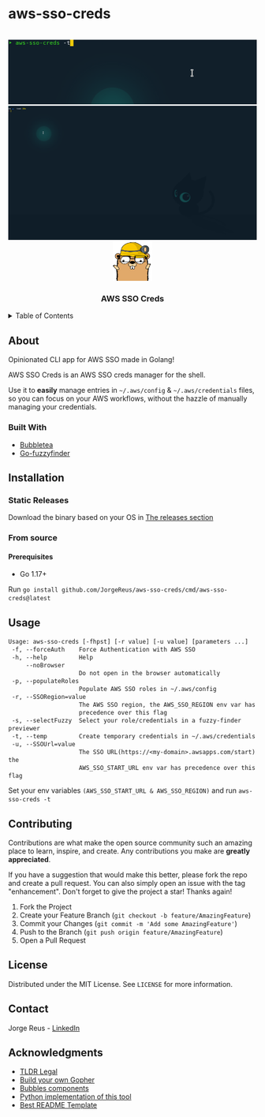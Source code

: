 # aws-sso-creds

<div id="top"></div>
<!-- PROJECT LOGO -->
<br />
<div align="center">

  <img src="./.md/aws-sso-creds.gif" />
  <br>
  <img src="./.md/previewer.gif" />
  <br>
  <img src="./.md/gopher.png" alt="Logo" width="80" height="80">

  <h3 align="center">AWS SSO Creds</h3>
</div>



<!-- TABLE OF CONTENTS -->
<details>
  <summary>Table of Contents</summary>
  <ol>
    <li>
      <a href="#about">About The Project</a>
      <ul>
        <li><a href="#built-with">Built With</a></li>
      </ul>
    </li>
    <li>
      <a href="#installation">Instalation</a>
      <ul>
        <li><a href="#static-releases">Static</a></li>
        <li><a href="#from-source">From source</a></li>
      </ul>
    </li>
    <li><a href="#usage">Usage</a></li>
    <li><a href="#contributing">Contributing</a></li>
    <li><a href="#license">License</a></li>
    <li><a href="#contact">Contact</a></li>
    <li><a href="#acknowledgments">Acknowledgments</a></li>
  </ol>
</details>



## About

Opinionated CLI app for AWS SSO made in Golang!

AWS SSO Creds is an AWS SSO creds manager for the shell.

Use it to **easily** manage entries in `~/.aws/config` & `~/.aws/credentials` files, so you can focus on your AWS workflows, without the hazzle of manually managing your credentials.


### Built With

* [Bubbletea](https://github.com/charmbracelet/bubbletea)
* [Go-fuzzyfinder](https://github.com/ktr0731/go-fuzzyfinder)


<!-- GETTING STARTED -->
## Installation

### Static Releases
Download the binary based on your OS in [The releases section](https://github.com/JorgeReus/aws-sso-creds/releases)
### From source
#### Prerequisites
- Go 1.17+


Run `go install github.com/JorgeReus/aws-sso-creds/cmd/aws-sso-creds@latest`


<!-- USAGE EXAMPLES -->
## Usage
```
Usage: aws-sso-creds [-fhpst] [-r value] [-u value] [parameters ...]
 -f, --forceAuth    Force Authentication with AWS SSO
 -h, --help         Help
     --noBrowser
                    Do not open in the browser automatically
 -p, --populateRoles
                    Populate AWS SSO roles in ~/.aws/config
 -r, --SSORegion=value
                    The AWS SSO region, the AWS_SSO_REGION env var has
                    precedence over this flag
 -s, --selectFuzzy  Select your role/credentials in a fuzzy-finder previewer
 -t, --temp         Create temporary credentials in ~/.aws/credentials
 -u, --SSOUrl=value
                    The SSO URL(https://<my-domain>.awsapps.com/start) the
                    AWS_SSO_START_URL env var has precedence over this flag
```

Set your env variables `(AWS_SSO_START_URL & AWS_SSO_REGION)` and run `aws-sso-creds -t`


<!-- CONTRIBUTING -->
## Contributing

Contributions are what make the open source community such an amazing place to learn, inspire, and create. Any contributions you make are **greatly appreciated**.

If you have a suggestion that would make this better, please fork the repo and create a pull request. You can also simply open an issue with the tag "enhancement".
Don't forget to give the project a star! Thanks again!

1. Fork the Project
2. Create your Feature Branch (`git checkout -b feature/AmazingFeature`)
3. Commit your Changes (`git commit -m 'Add some AmazingFeature'`)
4. Push to the Branch (`git push origin feature/AmazingFeature`)
5. Open a Pull Request


<!-- LICENSE -->
## License

Distributed under the MIT License. See `LICENSE` for more information.

<!-- CONTACT -->
## Contact

Jorge Reus - [LinkedIn](www.linkedin.com/in/JorgeGReus)

<!-- ACKNOWLEDGMENTS -->
## Acknowledgments

* [TLDR Legal](https://tldrlegal.com/)
* [Build your own Gopher](https://quasilyte.dev/)
* [Bubbles components](https://github.com/charmbracelet/bubbles)
* [Python implementation of this tool](https://github.com/benkehoe/aws-sso-util)
* [Best README Template](https://github.com/othneildrew/Best-README-Template)
